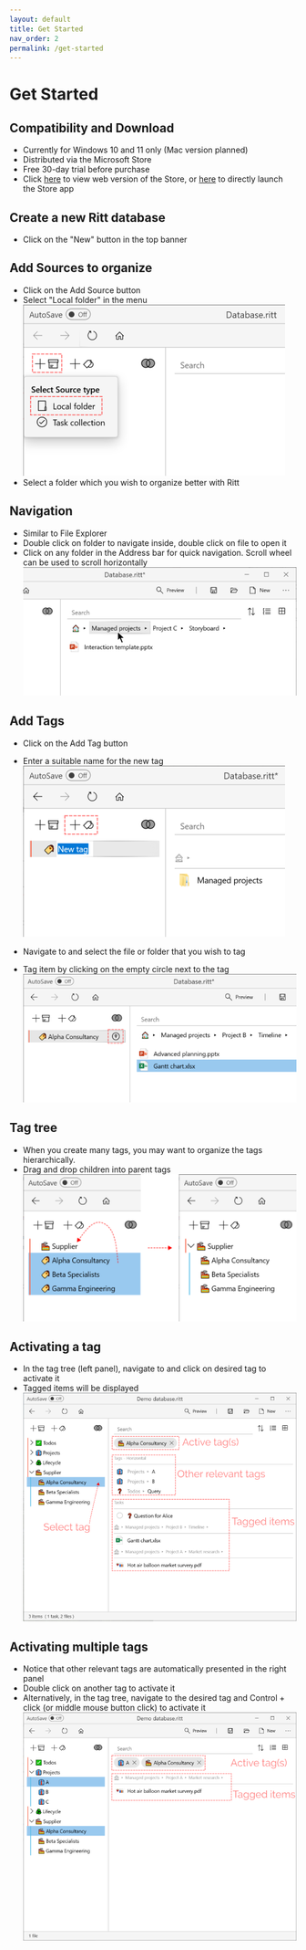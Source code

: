 ```yaml
---
layout: default
title: Get Started
nav_order: 2
permalink: /get-started
---
```


# Get Started

## Compatibility and Download

- Currently for Windows 10 and 11 only (Mac version planned)
- Distributed via the Microsoft Store
- Free 30-day trial before purchase
- Click [here](here) to view web version of the Store, or [here](ms-windows-store://pdp/?ProductId=9N020ZXP2Z1G) to directly launch the Store app


## Create a new Ritt database

- Click on the "New" button in the top banner

## Add Sources to organize

- Click on the Add Source button
- Select "Local folder" in the menu <br/>![Add Source](/img/Add-Source.png)
- Select a folder which you wish to organize better with Ritt

## Navigation

- Similar to File Explorer
- Double click on folder to navigate inside, double click on file to open it
- Click on any folder in the Address bar for quick navigation. Scroll wheel can be used to scroll horizontally<br/>![Navigation](/img/Navigation-AddressBar.png)

## Add Tags

- Click on the Add Tag button
- Enter a suitable name for the new tag <br/>![Add Tag](/img/Add-Tag.png)

- Navigate to and select the file or folder that you wish to tag
- Tag item by clicking on the empty circle next to the tag <br/>![Tag File](/img/Tag-File.png)

## Tag tree

- When you create many tags, you may want to organize the tags hierarchically.
- Drag and drop children into parent tags <br/>![Drag and drop tags](/img/Tag-tree-drag-and-drop.png)

## Activating a tag

- In the tag tree (left panel), navigate to and click on desired tag to activate it
- Tagged items will be displayed <br/>![Access items](/img/Access-through-tags.png)

## Activating multiple tags

- Notice that other relevant tags are automatically presented in the right panel
- Double click on another tag to activate it
- Alternatively, in the tag tree, navigate to the desired tag and Control + click (or middle mouse button click) to activate it <br/>![Access through multiple tags](/img/Access-through-multiple-tags.png)